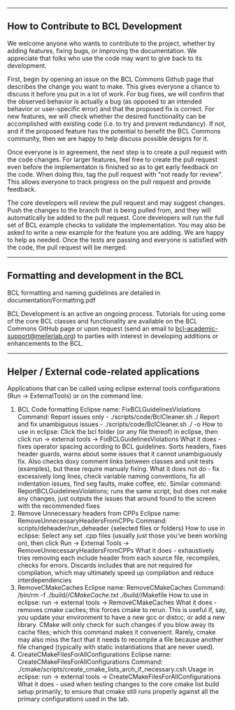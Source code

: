 -------------------------------------------------------------------------------------

How to Contribute to BCL Development
-------------------------------------------------------------------------------------

We welcome anyone who wants to contribute to the project, whether by adding features, fixing bugs, or improving
the documentation. We appreciate that folks who use the code may want to give back to its development.

First, begin by opening an issue on the BCL Commons Github page that describes the change you want to make. 
This gives everyone a chance to discuss it before you put in a lot of work. For bug fixes, we will confirm 
that the observed behavior is actually a bug (as opposed to an intended behavior or user-specific error) and
that the proposed fix is correct. For new features, we will check whether the desired functionality can be accomplished 
with existing code (i.e. to try and prevent redundancy). If not, and if the proposed feature has the potential to benefit
the BCL Commons community, then we are happy to help discuss possible designs for it.

Once everyone is in agreement, the next step is to create a pull request with the code changes. For larger features,
feel free to create the pull request even before the implementaton is finished so as to get early feedback on the
code. When doing this, tag the pull request with "not ready for review". This allows everyone to track progress on the pull 
request and provide feedback. 

The core developers will review the pull request and may suggest changes. Push the changes to the branch that
is being pulled from, and they will automatically be added to the pull request. Core developers will run the 
full set of BCL example checks to validate the implementation. You may also be asked to write a new example for 
the feature you are adding. We are happy to help as needed. Once the tests are passing and everyone is 
satisfied with the code, the pull request will be merged.

-------------------------------------------------------------------------------------

Formatting and development in the BCL
-------------------------------------------------------------------------------------
BCL formatting and naming guidelines are detailed in documentation/Formatting.pdf

BCL Development is an active an ongoing process.  Tutorials for using some of the core BCL classes and functionality
are available on the BCL Commons GitHub page or upon request (send an email to bcl-academic-support@meilerlab.org) to 
parties with interest in developing additions or enhancements to the BCL.

-------------------------------------------------------------------------------------

Helper / External code-related applications
-------------------------------------------------------------------------------------

Applications that can be called using eclipse external tools configurations (Run -> ExternalTools) or on the command
line.

1. BCL Code formatting
	Eclipse name: FixBCLGuidelinesViolations
	Command: Report issues only - ./scripts/code/BclCleaner.sh ./
					 Report and fix unambiguous issues - ./scripts/code/BclCleaner.sh ./ -o
	How to use in eclipse: Click the bcl folder (or any file thereof) in
												 eclipse, then click run -> external tools -> FixBCLGuidelinesViolations
	What it does - fixes operator spacing according to BCL guidelines. Sorts headers, fixes header guards, warns about
								 some issues that it cannot unambiguously fix.  Also checks doxy comment links between classes and unit
								 tests (examples), but these require manualy fixing.
	What it does not do - fix excessively long lines, check variable naming conventions, fix all indentation issues, find
												seg faults, make coffee, etc.
	Similar command: ReportBCLGuidelinesViolations; runs the same script, but does not make any changes, just outputs the
									 issues that around found to the screen with the recommended fixes
2. Remove Unnecessary headers from CPPs
	Eclipse name: RemoveUnnecessaryHeadersFromCPPs
	Command: scripts/deheader/run_deheader {selected files or folders}
	How to use in eclipse:
		Select any set .cpp files (usually just those you've been working on), then click
		Run -> External Tools -> RemoveUnnecessaryHeadersFromCPPs
	What it does - exhaustively tries removing each include header from each source file, recompiles, checks for errors.
								 Discards includes that are not required for compilation, which may ultimately speed up compilation and
								 reduce interdependencies
3. RemoveCMakeCaches
	Eclipse name: RemoveCMakeCaches
	Command: /bin/rm -f ./build/*/CMakeCache.txt ./build/*/Makefile
	How to use in eclipse: run -> external tools -> RemoveCMakeCaches
	What it does - removes cmake caches; this forces cmake to rerun.  This is useful if, say, you update your environment
								 to have a new gcc or distcc, or add a new library.  CMake will only check for such changes if you blow
								 away its cache files; which this command makes it convenient.  Rarely, cmake may also miss the fact
								 that it needs to recompile a file because another file changed (typically with static instantiations
								 that are never used).
4. CreateCMakeFilesForAllConfigurations
	Eclipse name: CreateCMakeFilesForAllConfigurations
	Command: ./cmake/scripts/create_cmake_lists_arch_if_necessary.csh
	Usage in eclipse: run -> external tools -> CreateCMakeFilesForAllConfigurations
	What it does - used when testing changes to the core cmake list build setup primarily; to ensure that cmake still runs
								 properly against all the primary configurations used in the lab.
